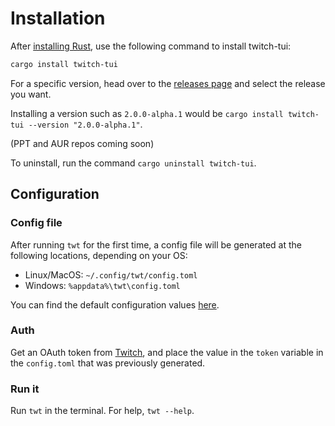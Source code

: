 # Installation

After [installing Rust](https://www.rust-lang.org/tools/install), use the following command to install twitch-tui:

```sh
cargo install twitch-tui
```

For a specific version, head over to the [releases page](https://github.com/Xithrius/twitch-tui/releases) and select the release you want.

Installing a version such as `2.0.0-alpha.1` would be `cargo install twitch-tui --version "2.0.0-alpha.1"`.

(PPT and AUR repos coming soon)

To uninstall, run the command `cargo uninstall twitch-tui`.

## Configuration

### Config file

After running `twt` for the first time, a config file will be generated at the following locations, depending on your OS:

- Linux/MacOS: `~/.config/twt/config.toml`
- Windows: `%appdata%\twt\config.toml`

You can find the default configuration values [here](https://github.com/Xithrius/twitch-tui/blob/main/default-config.toml).

### Auth

Get an OAuth token from [Twitch](https://twitchapps.com/tmi/), and place the value in the `token` variable in the `config.toml` that was previously generated.

### Run it

Run `twt` in the terminal. For help, `twt --help`.
